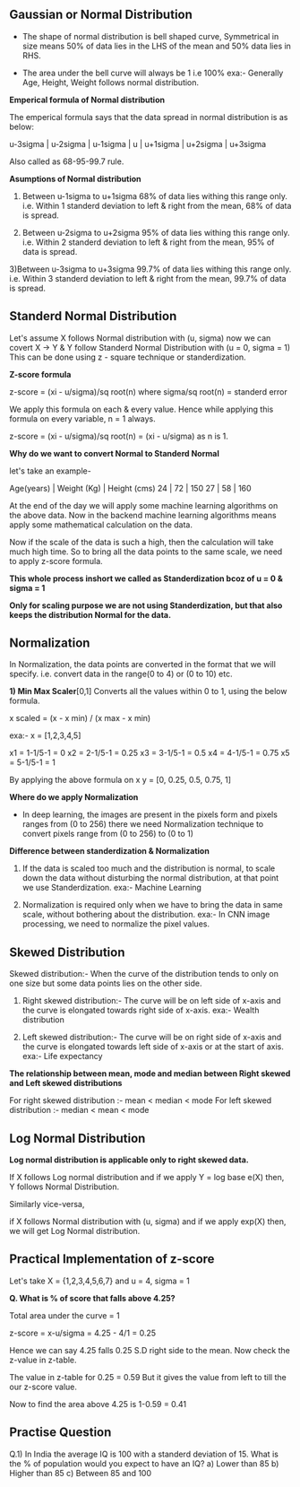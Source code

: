 ## Gaussian or Normal Distribution

- The shape of normal distribution is bell shaped curve, Symmetrical in size means 50% of data lies in the LHS of the mean and 50% data lies in RHS.

- The area under the bell curve will always be 1 i.e 100%
exa:- Generally Age, Height, Weight follows normal distribution.


**Emperical formula of Normal distribution**

The emperical formula says that the data spread in normal distribution is as below:

   u-3sigma | u-2sigma | u-1sigma | u | u+1sigma | u+2sigma | u+3sigma

Also called as 68-95-99.7 rule.


**Asumptions of Normal distribution**
1) Between u-1sigma to u+1sigma 68% of data lies withing this range only.
i.e. Within 1 standerd deviation to left & right from the mean, 68% of data is spread.

2) Between u-2sigma to u+2sigma 95% of data lies withing this range only.
i.e. Within 2 standerd deviation to left & right from the mean, 95% of data is spread.

3)Between u-3sigma to u+3sigma 99.7% of data lies withing this range only.
i.e. Within 3 standerd deviation to left & right from the mean, 99.7% of data is spread.


## Standerd Normal Distribution

Let's assume X follows Normal distribution with (u, sigma)
now we can covert X -> Y & Y follow Standerd Normal Distribution with (u = 0, sigma = 1)
This can be done using z - square technique or standerdization.

**Z-score formula**

z-score = (xi - u/sigma)/sq root(n) where sigma/sq root(n) = standerd error

We apply this formula on each & every value. Hence while applying this formula on every variable, n = 1 always.

z-score = (xi - u/sigma)/sq root(n) = (xi - u/sigma) as n is 1.

**Why do we want to convert Normal to Standerd Normal**

let's take an example-

Age(years)  |   Weight (Kg)  | Height (cms)
  24        |       72       |   150
  27        |       58       |   160

At the end of the day we will apply some machine learning algorithms on the above data.
Now in the backend machine learning algorithms means apply some mathematical calculation on the data.

Now if the scale of the data is such a high, then the calculation will take much high time.
So to bring all the data points to the same scale, we need to apply z-score formula.

**This whole process inshort we called as Standerdization bcoz of u = 0 & sigma = 1**

**Only for scaling purpose we are not using Standerdization, but that also keeps the distribution Normal for the data.**

## Normalization

In Normalization, the data points are converted in the format that we will specify.
i.e. convert data in the range(0 to 4) or (0 to 10) etc.

**1) Min Max Scaler**[0,1]
Converts all the values within 0 to 1, using the below formula. 
 
x scaled = (x - x min) / (x max - x min)

exa:- 
x = [1,2,3,4,5]

x1 = 1-1/5-1 = 0
x2 = 2-1/5-1 = 0.25
x3 = 3-1/5-1 = 0.5
x4 = 4-1/5-1 = 0.75
x5 = 5-1/5-1 = 1

By applying the above formula on x
y = [0, 0.25, 0.5, 0.75, 1]

**Where do we apply Normalization**
- In deep learning, the images are present in the pixels form and pixels ranges from (0 to 256) there we need Normalization technique to convert pixels range from (0 to 256) to (0 to 1)


**Difference between standerdization & Normalization**

1) If the data is scaled too much and the distribution is normal, to scale down the data without disturbing the normal distribution, at that point we use Standerdization.
exa:- Machine Learning

2) Normalization is required only when we have to bring the data in same scale, without bothering about the distribution.
exa:- In CNN image processing, we need to normalize the pixel values.


## Skewed Distribution

Skewed distribution:- When the curve of the distribution tends to only on one size but some data points lies on the other side.

1) Right skewed distribution:- The curve will be on left side of x-axis and the curve is elongated towards right side of x-axis.
exa:- Wealth distribution

2) Left skewed distribution:- The curve will be on right side of x-axis and the curve is elongated towards left side of x-axis or at the start of axis.
exa:-  Life expectancy

**The relationship between mean, mode and median between Right skewed and Left skewed distributions**

For right skewed distribution :- mean < median < mode
For left skewed distribution :- median < mean < mode


## Log Normal Distribution

**Log normal distribution is applicable only to right skewed data.**

If X follows Log normal distribution and if we apply Y = log base e(X) then, Y follows Normal Distribution.

Similarly vice-versa,

if X follows Normal distribution with (u, sigma) and if we apply exp(X) then, we will get Log Normal distribution.


## Practical Implementation of z-score

Let's take X = {1,2,3,4,5,6,7}
and u = 4, sigma = 1

**Q. What is % of score that falls above 4.25?**

Total area under the curve = 1

z-score = x-u/sigma = 4.25 - 4/1 = 0.25
 
Hence we can say 4.25 falls 0.25 S.D right side to the mean.
Now check the z-value in z-table.

The value in z-table for 0.25 = 0.59
But it gives the value from left to till the our z-score value.
 
Now to find the area above 4.25 is 1-0.59 = 0.41


## Practise Question

Q.1) In India the average IQ is 100 with a standerd deviation of 15. What is the % of population would you expect to have an IQ?
a) Lower than 85
b) Higher than 85
c) Between 85 and 100







